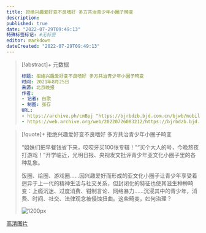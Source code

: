 ```yaml
---
title: 拒绝兴趣爱好变不良嗜好 多方共治青少年小圈子畸变
description:
published: true
date: "2022-07-29T09:49:13"
特殊标签标记: #无标签
editor: markdown
dateCreated: "2022-07-29T09:49:13"
---
```


> [!abstract]+ 元数据
>
> ```YAML
> 标题: 拒绝兴趣爱好变不良嗜好 多方共治青少年小圈子畸变
> 时间: 2021年8月25日
> 来源: 北京晚报
> 作者:
> - 记者: 白歌
> - 制图: 张存
> URL:
> - https://archive.ph/cmBpj "https://bjrbdzb.bjd.com.cn/bjwb/mobile/2021/20210825/20210825_008/content_20210825_008_1.htm#page7?digital:newspaperBjrb:AP6125e48ae4b0637be8b0b273"
> - https://web.archive.org/web/20220726083212/https://bjrbdzb.bjd.com.cn/bjwb/mobile/2021/20210825/20210825_m.html#page7
> ```

> [!quote]+ 拒绝兴趣爱好变不良嗜好 多方共治青少年小圈子畸变
>
> “姐妹们把早餐钱省下来，咬咬牙买100张专辑！”“买个大人的号，今晚熬夜打游戏！”开学临近，光明日报、央视发文批评青少年亚文化小圈子里的各种乱象。
>
> 饭圈、绘圈、游戏圈……因兴趣爱好而形成的亚文化小圈子让青少年享受着迥异于上一代的精神生活与社交关系，但封闭化的特征也使其滋生种种畸变：上瘾沉迷、过度消费、钳制言论、网络暴力……沉浸其中的青少年，消费、时间、社交、法律观念被侵蚀扭曲。这些畸变，如何治理？
>
> ![1200px](https://s3.tebi.io/ggame/news_archive/2021/拒绝兴趣爱好变不良嗜好/1200px.jpg)

[高清图片](https://s3.tebi.io/ggame/news_archive/2021/拒绝兴趣爱好变不良嗜好/3856px.jpg)
